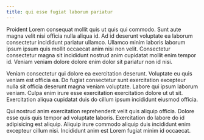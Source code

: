 ```yaml
---
title: qui esse fugiat laborum pariatur
---
```


Proident Lorem consequat mollit quis ut quis qui commodo. Sunt aute magna velit nisi officia nulla aliqua id. Ad id deserunt voluptate ea laborum consectetur incididunt pariatur ullamco. Ullamco minim laboris laborum ipsum ipsum quis mollit occaecat anim nisi non velit. Consectetur consectetur magna sit incididunt nostrud anim cupidatat mollit enim tempor id. Veniam veniam dolore dolore enim dolor sit pariatur non id nisi.

Veniam consectetur qui dolore ea exercitation deserunt. Voluptate eu quis veniam est officia ea. Do fugiat consectetur sunt exercitation excepteur nulla sit officia deserunt magna veniam voluptate. Labore qui ipsum laborum veniam. Culpa enim irure esse exercitation exercitation dolore ut ut sit. Exercitation aliqua cupidatat duis do cillum ipsum incididunt eiusmod officia.

Qui nostrud anim exercitation reprehenderit velit quis aliquip officia. Dolore esse quis quis tempor ad voluptate laboris. Exercitation do labore do id adipisicing est aliquip. Aliquip irure commodo aliquip duis incididunt enim excepteur cillum nisi. Incididunt anim est Lorem fugiat minim id occaecat.